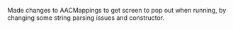 Made changes to AACMappings to get screen to pop out when running, by changing some string parsing issues and constructor.